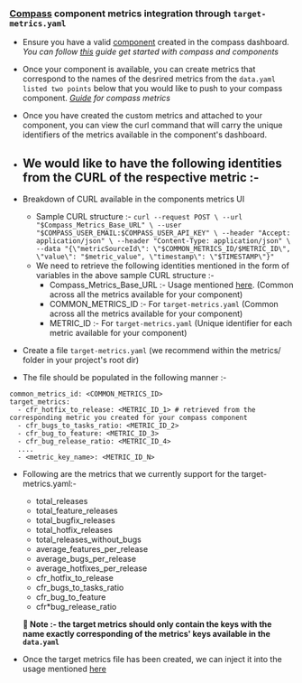 ### [Compass](https://developer.atlassian.com/cloud/compass/overview/what-is-compass/) component metrics integration through `target-metrics.yaml`

- Ensure you have a valid [component](https://developer.atlassian.com/cloud/compass/components/what-is-a-component/) created in the compass dashboard.
  _You can follow [this](https://developer.atlassian.com/cloud/compass/components/create-view-update-and-delete-components/) guide get started with compass and components_

- Once your component is available, you can create metrics that correspond to the names of the desrired metrics from the `data.yaml` `listed two points` below that you would like to push to your compass component. _[Guide](https://developer.atlassian.com/cloud/compass/components/create-connect-and-view-component-metrics/) for compass metrics_
- Once you have created the custom metrics and attached to your component, you can view the curl command that will carry the unique identifiers of the metrics available in the component's dashboard.
- ## We would like to have the following identities from the CURL of the respective metric :-
- Breakdown of CURL available in the components metrics UI

  - Sample CURL structure :- `curl --request POST \
--url "$Compass_Metrics_Base_URL" \
--user "$COMPASS_USER_EMAIL:$COMPASS_USER_API_KEY" \
--header "Accept: application/json" \
--header "Content-Type: application/json" \
--data "{\"metricSourceId\": \"$COMMON_METRICS_ID/$METRIC_ID\", \"value\": "$metric_value", \"timestamp\": \"$TIMESTAMP\"}" `
  - We need to retrieve the following identities mentioned in the form of variables in the above sample CURL structure
    :-
    - Compass_Metrics_Base_URL :- Usage mentioned [here](https://github.com/wednesday-solutions/automated-delivery-metrics/tree/main/guide/usage). (Common across all the metrics available for your component)
    - COMMON_METRICS_ID :- For `target-metrics.yaml` (Common across all the metrics available for your component)
    - METRIC_ID :- For `target-metrics.yaml` (Unique identifier for each metric available for your component)

- Create a file `target-metrics.yaml` (we recommend within the metrics/ folder in your project's root dir)
- The file should be populated in the following manner :-

```
common_metrics_id: <COMMON_METRICS_ID>
target_metrics:
  - cfr_hotfix_to_release: <METRIC_ID_1> # retrieved from the corresponding metric you created for your compass component
  - cfr_bugs_to_tasks_ratio: <METRIC_ID_2>
  - cfr_bug_to_feature: <METRIC_ID_3>
  - cfr_bug_release_ratio: <METRIC_ID_4>
  ....
  - <metric_key_name>: <METRIC_ID_N>
```

- Following are the metrics that we currently support for the target-metrics.yaml:-

  - total_releases
  - total_feature_releases
  - total_bugfix_releases
  - total_hotfix_releases
  - total_releases_without_bugs
  - average_features_per_release
  - average_bugs_per_release
  - average_hotfixes_per_release
  - cfr_hotfix_to_release
  - cfr_bugs_to_tasks_ratio
  - cfr_bug_to_feature
  - cfr\*bug_release_ratio

  **🛑 Note :- the target metrics should only contain the keys with the name exactly corresponding of the metrics' keys available in the `data.yaml`**

- Once the target metrics file has been created, we can inject it into the usage mentioned [here](https://github.com/wednesday-solutions/automated-delivery-metrics/tree/main/guide/usage)
